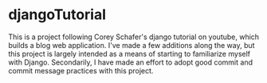 # djangoTutorial
This is a project following Corey Schafer's django tutorial on youtube, which builds a blog web application. I've made a few additions along the way, but this project is largely intended as a means of starting to familiarize myself with Django.
Secondarily, I have made an effort to adopt good commit and commit message practices with this project.
